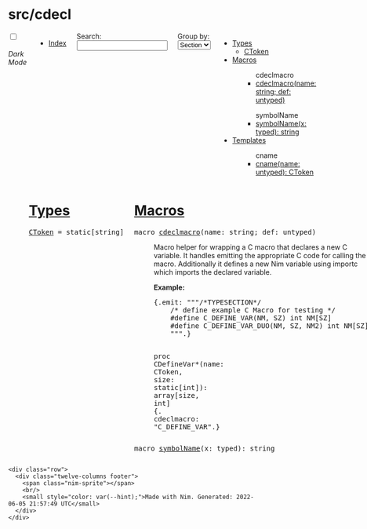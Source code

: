 

<div class="document" id="documentId">
  <div class="container">
    <h1 class="title">src/cdecl</h1>
    <div class="row">
  <div class="three columns">
  <div class="theme-switch-wrapper">
    <label class="theme-switch" for="checkbox">
      <input type="checkbox" id="checkbox" />
      <div class="slider round"></div>
    </label>
    &nbsp;&nbsp;&nbsp; <em>Dark Mode</em>
  </div>
  <div id="global-links">
    <ul class="simple">
    <li>
      <a href="theindex.html">Index</a>
    </li>
    </ul>
  </div>
  <div id="searchInputDiv">
    Search: <input type="text" id="searchInput"
      onkeyup="search()" />
  </div>
  <div>
    Group by:
    <select onchange="groupBy(this.value)">
      <option value="section">Section</option>
      <option value="type">Type</option>
    </select>
  </div>
  <ul class="simple simple-toc" id="toc-list">
<li>
  <a class="reference reference-toplevel" href="#7" id="57">Types</a>
  <ul class="simple simple-toc-section">
      <li><a class="reference" href="#CToken"
    title="CToken = static[string]">CToken</a></li>

  </ul>
</li>
<li>
  <a class="reference reference-toplevel" href="#17" id="67">Macros</a>
  <ul class="simple simple-toc-section">
      <ul class="simple nested-toc-section">cdeclmacro
      <li><a class="reference" href="#cdeclmacro.m%2Cstring%2Cuntyped"
    title="cdeclmacro(name: string; def: untyped)">cdeclmacro(name: string; def: untyped)</a></li>

  </ul>
  <ul class="simple nested-toc-section">symbolName
      <li><a class="reference" href="#symbolName.m%2Ctyped"
    title="symbolName(x: typed): string">symbolName(x: typed): string</a></li>

  </ul>

  </ul>
</li>
<li>
  <a class="reference reference-toplevel" href="#18" id="68">Templates</a>
  <ul class="simple simple-toc-section">
      <ul class="simple nested-toc-section">cname
      <li><a class="reference" href="#cname.t%2Cuntyped"
    title="cname(name: untyped): CToken">cname(name: untyped): CToken</a></li>

  </ul>

  </ul>
</li>

</ul>

  </div>
  
  <div class="nine columns" id="content">
  <div id="tocRoot"></div>
  
  <p class="module-desc"></p>
  <div class="section" id="7">
<h1><a class="toc-backref" href="#7">Types</a></h1>
<dl class="item">
<div id="CToken">
<dt><pre><a href="cdecl.html#CToken"><span class="Identifier">CToken</span></a> <span class="Other">=</span> <span class="Identifier">static</span><span class="Other">[</span><span class="Identifier">string</span><span class="Other">]</span></pre></dt>
<dd>



</dd>
</div>

</dl></div>
<div class="section" id="17">
<h1><a class="toc-backref" href="#17">Macros</a></h1>
<dl class="item">
<div id="cdeclmacro.m,string,untyped">
<dt><pre><span class="Keyword">macro</span> <a href="#cdeclmacro.m%2Cstring%2Cuntyped"><span class="Identifier">cdeclmacro</span></a><span class="Other">(</span><span class="Identifier">name</span><span class="Other">:</span> <span class="Identifier">string</span><span class="Other">;</span> <span class="Identifier">def</span><span class="Other">:</span> <span class="Identifier">untyped</span><span class="Other">)</span></pre></dt>
<dd>

Macro helper for wrapping a C macro that declares a new C variable. It handles emitting the appropriate C code for calling the macro. Additionally it defines a new Nim variable using importc which imports the declared variable.   
<p><strong class="examples_text">Example:</strong></p>
<pre class="listing"><span class="Punctuation">{</span><span class="Operator">.</span><span class="Identifier">emit</span><span class="Punctuation">:</span> <span class="LongStringLit">&quot;&quot;&quot;/*TYPESECTION*/
    /* define example C Macro for testing */
    #define C_DEFINE_VAR(NM, SZ) int NM[SZ]
    #define C_DEFINE_VAR_DUO(NM, SZ, NM2) int NM[SZ]
    &quot;&quot;&quot;</span><span class="Operator">.</span><span class="Punctuation">}</span>

<span class="Keyword">proc</span> <span class="Identifier">CDefineVar</span><span class="Operator">*</span><span class="Punctuation">(</span><span class="Identifier">name</span><span class="Punctuation">:</span> <span class="Identifier">CToken</span><span class="Punctuation">,</span> <span class="Identifier">size</span><span class="Punctuation">:</span> <span class="Keyword">static</span><span class="Punctuation">[</span><span class="Identifier">int</span><span class="Punctuation">]</span><span class="Punctuation">)</span><span class="Punctuation">:</span> <span class="Identifier">array</span><span class="Punctuation">[</span><span class="Identifier">size</span><span class="Punctuation">,</span> <span class="Identifier">int</span><span class="Punctuation">]</span> <span class="Punctuation">{</span><span class="Operator">.</span>
  <span class="Identifier">cdeclmacro</span><span class="Punctuation">:</span> <span class="StringLit">&quot;C_DEFINE_VAR&quot;</span><span class="Operator">.</span><span class="Punctuation">}</span></pre>

</dd>
</div>
<div id="symbolName.m,typed">
<dt><pre><span class="Keyword">macro</span> <a href="#symbolName.m%2Ctyped"><span class="Identifier">symbolName</span></a><span class="Other">(</span><span class="Identifier">x</span><span class="Other">:</span> <span class="Identifier">typed</span><span class="Other">)</span><span class="Other">:</span> <span class="Identifier">string</span></pre></dt>
<dd>



</dd>
</div>

</dl></div>
<div class="section" id="18">
<h1><a class="toc-backref" href="#18">Templates</a></h1>
<dl class="item">
<div id="cname.t,untyped">
<dt><pre><span class="Keyword">template</span> <a href="#cname.t%2Cuntyped"><span class="Identifier">cname</span></a><span class="Other">(</span><span class="Identifier">name</span><span class="Other">:</span> <span class="Identifier">untyped</span><span class="Other">)</span><span class="Other">:</span> <a href="cdecl.html#CToken"><span class="Identifier">CToken</span></a></pre></dt>
<dd>



</dd>
</div>

</dl></div>

  </div>
</div>

    <div class="row">
      <div class="twelve-columns footer">
        <span class="nim-sprite"></span>
        <br/>
        <small style="color: var(--hint);">Made with Nim. Generated: 2022-06-05 21:57:49 UTC</small>
      </div>
    </div>
  </div>
</div>

